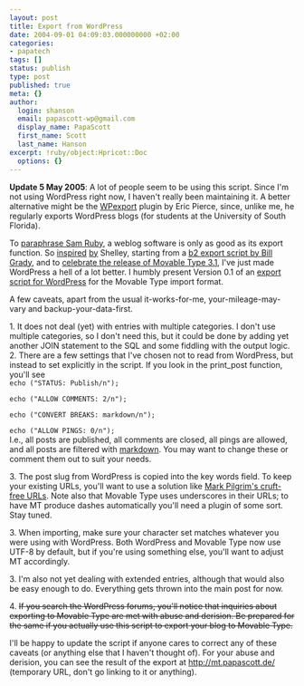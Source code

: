 ```yaml
---
layout: post
title: Export from WordPress
date: 2004-09-01 04:09:03.000000000 +02:00
categories:
- papatech
tags: []
status: publish
type: post
published: true
meta: {}
author:
  login: shanson
  email: papascott-wp@gmail.com
  display_name: PapaScott
  first_name: Scott
  last_name: Hanson
excerpt: !ruby/object:Hpricot::Doc
  options: {}
---
```

<p><strong>Update 5 May 2005</strong>: A lot of people seem to be using this script. Since I'm not using WordPress right now, I haven't really been maintaining it. A better alternative might be the <a href="http://epierce.blog.usf.edu/?p=15" title="Eric Pierce: WPexport 0.2">WPexport</a> plugin by Eric Pierce, since, unlike me, he regularly exports WordPress blogs (for students at the University of South Florida).</p>
<p>To <a href="http://www.intertwingly.net/blog/2004/06/15/Archive-Restore">paraphrase Sam Ruby</a>, a weblog software is only as good as its export function. So <a href="http://weblog.burningbird.net/archives/2004/08/26/exit-door/">inspired</a> <a href="http://weblog.burningbird.net/archives/2004/08/22/mt-and-wp-there-and-back-again/">by</a> Shelley, starting from a <a href="http://www.billgrady.com/mt/archives/000064.php">b2 export script by Bill Grady</a>, and to <a href="http://www.sixapart.com/log/2004/08/launched_movabl.shtml">celebrate the release of Movable Type 3.1</a>, I've just made WordPress a hell of a lot better. I humbly present Version 0.1 of an <a href="http://www.papascott.de/examples/export_wp.phps">export script for WordPress</a> for the Movable Type import format.</p>
<p>A few caveats, apart from the usual it-works-for-me, your-mileage-may-vary and backup-your-data-first. </p>
<p>1. It does not deal (yet) with entries with multiple categories. I don't use multiple categories, so I don't need this, but it could be done by adding yet another JOIN statement to the SQL and some fiddling with the output logic.<br />
2. There are a few settings that I've chosen not to read from WordPress, but instead to set explicitly in the script. If you look in the print_post function, you'll see<br />
<code>echo ("STATUS: Publish&#47;n");<br />
echo ("ALLOW COMMENTS: 2&#47;n");<br />
echo ("CONVERT BREAKS: markdown&#47;n");<br />
echo ("ALLOW PINGS: 0&#47;n");</code><br />
    I.e., all posts are published, all comments are closed, all pings are allowed, and all posts are filtered with <a href="http://daringfireball.net/projects/markdown/">markdown</a>. You may want to change these or comment them out to suit your needs.</p>
<p>3. The post slug from WordPress is copied into the key words field. To keep your existing URLs, you'll want to use a solution like <a href="http://diveintomark.org/archives/2003/08/15/slugs">Mark Pilgrim's cruft-free URLs</a>. Note also that Movable Type uses underscores in their URLs; to have MT produce dashes automatically you'll need a plugin of some sort. Stay tuned.</p>
<p>3. When importing, make sure your character set matches whatever you were using with WordPress. Both WordPress and Movable Type now use UTF-8 by default, but if you're using something else, you'll want to adjust MT accordingly.</p>
<p>3. I'm also not yet dealing with extended entries, although that would also be easy enough to do. Everything gets thrown into the main post for now. </p>
<p>4. <strike>If you search the WordPress forums, you'll notice that inquiries about exporting to Movable Type are met with abuse and derision. Be prepared for the same if you actually use this script to export your blog to Movable Type.</strike></p>
<p>I'll be happy to update the script if anyone cares to correct any of these caveats (or anything else that I haven't thought of). For your abuse and derision, you can see the result of the export at <a href="http://mt.papascott.de/">http://mt.papascott.de/</a> (temporary URL, don't go linking to it or anything).</p>
